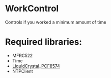# WorkControl
Controls if you worked a minimum amount of time

# Required libraries:
* MFRC522
* Time
* [LiquidCrystal_PCF8574](https://github.com/mathertel/LiquidCrystal_PCF8574)
* NTPClient
